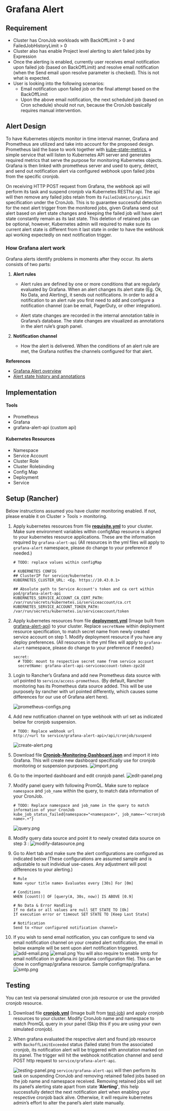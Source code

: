 # Grafana Alert

## Requirement

- Cluster has CronJob workloads with BackOffLimit > 0 and FailedJobHistoryLimit > 0
- Cluster also has enable Project level alerting to alert failed jobs by Expression
- Once the alerting is enabled, currently user receives email notification upon failed job (based on BackOffLimit) and resolve email notification (when the Send email upon resolve parameter is checked). This is not what is expected.
- User is looking into the following scenarios:
  - Email notification upon failed job on the final attempt based on the BackOffLimit
  - Upon the above email notification, the next scheduled job (based on Cron schedule) should not run, because the CronJob basically requires manual intervention.

## Alert Design

To have Kubernetes objects monitor in time interval manner, Grafana and Prometheus are utilized and take into account for the proposed design. Prometheus laid the base to work together with [kube-state-metrics](https://github.com/kubernetes/kube-state-metrics), a simple service that will listen to Kubernetes API server and generates required metrics that serve the purpose for monitoring Kubernetes objects. Grafana is then linked with prometheus server and used to query, detect, and send out notification alert via configured webhook upon failed jobs from the specific cronjob.

On receiving HTTP POST request from Grafana, the webhook api will perform its task and suspend cronjob via Kubernetes RESTful api. The api will then remove any failed jobs retain from its `FailedJobHistoryLimit` specification under the CronJob. This is to guarantee successful detection for the next alert trigger from the monitored jobs, given Grafana send out alert based on alert state changes and keeping the failed job will have alert state constantly remain as its last state. This deletion of retained jobs can be optional, however, Kubernetes admin will required to make sure its current alert state is different from it last state in order to have the webhook api working expectedly on next notification trigger.

### How Grafana alert work

Grafana alerts identify problems in moments after they occur. Its alerts consists of two parts:

1. **Alert rules**

   - Alert rules are defined by one or more conditions that are regularly evaluated by Grafana. When an alert changes its alert state (Eg. Ok, No Data, and Alerting), it sends out notifications. In order to add a notification to an alert rule you first need to add and configure a notification channel (can be email, PagerDuty, or other integration).

   - Alert state changes are recorded in the internal annotation table in Grafana’s database. The state changes are visualized as annotations in the alert rule’s graph panel.

2. **Notification channel**
   - How the alert is delivered. When the conditions of an alert rule are met, the Grafana notifies the channels configured for that alert.

**References**

- [Grafana Alert overview](https://grafana.com/docs/grafana/latest/alerting/alerts-overview/)
- [Alert state history and annotations](https://grafana.com/docs/grafana/latest/alerting/create-alerts/#alert-state-history-and-annotations)

## Implementation

#### Tools

- Prometheus
- Grafana
- grafana-alert-api (custom api)

#### Kubernetes Resources

- Namespace
- Service Account
- Cluster Role
- Cluster Rolebinding
- Config Map
- Deployment
- Service

## Setup (Rancher)

Below instructions assumed you have cluster monitoring enabled. If not, please enable it on Cluster > Tools > monitoring.

1. Apply kubernetes resources from file [**requisite.yml**](./manifest/requisite.yml) to your cluster. Make sure environment variables within configMap resource is aligned to your kubernetes resource applications. These are the information required by `grafana-alert-api` (All resources in the yml files will apply to `grafana-alert` namespace, please do change to your preference if needed.)

   ```
   # TODO: replace values within configMap

   # KUBERNETES CONFIG
   ## ClusterIP for service/kubernetes
   KUBERNETES_CLUSTER_URL: <Eg. https://10.43.0.1>

   ## Absolute path to Service Account's token and ca cert within pod/grafana-alert-api
   KUBERNETES_SERVICE_ACCOUNT_CA_CERT_PATH: /var/run/secrets/kubernetes.io/serviceaccount/ca.crt
   KUBERNETES_SERVICE_ACCOUNT_TOKEN_PATH: /var/run/secrets/kubernetes.io/serviceaccount/token
   ```

2. Apply kubernetes resources from file [**deployment.yml**](./manifest/deployment.yml) (Image built from [grafana-alert-api](./grafana-alert-api)) to your cluster. Replace `secretName` within deployment resource specification, to match secret name from newly created service account on step 1. Modify deployment resource if you have any deploy preferences. (All resources in the yml files will apply to `grafana-alert` namespace, please do change to your preference if needed.)
   ```
   secret:
     # TODO: mount to respective secret name from service account
     secretName: grafana-alert-api-serviceaccount-token-zpz2d
   ```
3. Login to Rancher’s Grafana and add new Prometheus data source with url pointed to `service/access-prometheus`. (By default, Rancher monitoring has its Prometheus data source added. This will be use purposely by rancher with url pointed differently, which causes some differences for our use of Grafana alert here).

   ![prometheus-configs.png](./images/prometheus-configs.png)

4. Add new notification channel on type webhook with url set as indicated below for cronjob suspension.

   ```
   # TODO: Replace webhook url
   http://<url to service/grafana-alert-api>/api/cronjob/suspend
   ```

   ![create-alert.png](./images/create-alert.png)

5. Download file [**Cronjob-Monitoring-Dashboard.json**](./manifest/Cronjob-Monitoring-Dashboard.json) and import it into Grafana. This will create new dashboard specifically use for cronjob monitoring or suspension purposes.
   ![import.png](./images/import.png)

6. Go to the imported dashboard and edit cronjob panel.
   ![edit-panel.png](./images/edit-panel.png)

7. Modify panel query with following PromQL. Make sure to replace `namespace` and `job_name` within the query, to match data information of your CronJob.

   ```
   # TODO: Replace namespace and job_name in the query to match information of your CronJob
   kube_job_status_failed{namespace="<namespace>", job_name=~"<cronjob name>.+"}
   ```

   ![query.png](./images/query.png)

8. Modify query data source and point it to newly created data source on step 3 :
   ![modify-datasource.png](./images/modify-datasource.png)

9. Go to Alert tab and make sure the alert configurations are configured as indicated below (These configurations are assumed sample and is adjustable to suit individual use-cases. Any adjustment will post differences to your alerting.)

   ```
   # Rule
   Name <your title name> Evaluates every [30s] For [0m]

   # Conditions
   WHEN [count()] OF [query(A, 30s, now)] IS ABOVE [0.9]

   # No Data & Error Handling
   If no data or all values are null SET STATE TO [Ok]
   If execution error or timeout SET STATE TO [Keep Last State]

   # Notification
   Send to <Your configured notification channel>
   ```

10. If you wish to send email notification, you can configure to send via email notification channel on your created alert notification, the email in below example will be sent upon alert notification triggered.
    ![add-email.png](./images/add-email.png)
    ![email.png](./images/email.png)
    You will also require to enable smtp for email notification in grafana.ini (grafana configuration file). This can be done in configmap/grafana resource. Sample configmap/grafana.
    ![smtp.png](./images/smtp.png)

## Testing

You can test via personal simulated cron job resource or use the provided cronjob resource.

1. Download file [**cronjob.yml**](./testing/cronjob.yml) (Image built from [test-job](./testing/test-job)) and apply cronjob resources to your cluster. Modify CronJob name and namespace to match PromQL query in your panel (Skip this if you are using your own simulated cronjob).

2. When grafana evaluated the respective alert and found job resource with `BackoffLimitExceeded` status (failed state) from the associated cronjob, its notification alert will be triggered with annotation marked on its panel. The trigger will hit the webhook notification channel and send POST http request to `service/grafana-alert-api`.

   ![testing-panel.png](./images/testing-panel.png)
   `service/grafana-alert-api` will then perform its task on suspending CronJob and removing retained failed jobs based on the job name and namespace received. Removing retained jobs will set its panel’s alerting state apart from state **‘Alerting'**, this help successfully detect the next notification alert when enabling your respective cronjob back alive. Otherwise, it will require kubernetes admin’s effort to alter the panel’s alert state manually.
